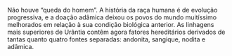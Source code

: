 ﻿Não houve “queda do homem”. A história da raça humana é de evolução progressiva, e a doação adâmica deixou os povos do mundo muitíssimo melhorados em relação à sua condição biológica anterior. As linhagens mais superiores de Urântia contêm agora fatores hereditários derivados de tantas quanto quatro fontes separadas: andonita, sangique, nodita e adâmica.